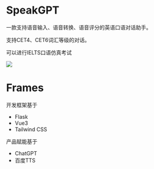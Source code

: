 # SpeakGPT
一款支持语音输入、语音转换、语音评分的英语口语对话助手。

支持CET4、CET6词汇等级的对话。

可以进行IELTS口语仿真考试

![](https://s3.bmp.ovh/imgs/2023/05/29/d788e7a67ed21ee6.png)

# Frames
开发框架基于
- Flask
- Vue3
- Tailwind CSS

产品赋能基于
- ChatGPT
- 百度TTS
